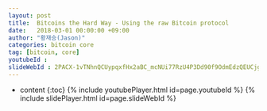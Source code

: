 ```yaml
---
layout: post
title:  Bitcoins the Hard Way - Using the raw Bitcoin protocol
date:   2018-03-01 00:00:00 +09:00
author: "황재승(Jason)"
categories: bitcoin core
tag: [bitcoin, core]
youtubeId :
slideWebId : 2PACX-1vTNhnQCUypqxfHx2aBC_mcNUi77RzU4P3Dd90f9OdmEdzQEUCjg3-iHrVwwR0b3cESQZo0c8PQK7VnO
---
```

* content
{:toc}
{% include youtubePlayer.html id=page.youtubeId %}
{% include slidePlayer.html id=page.slideWebId %}
